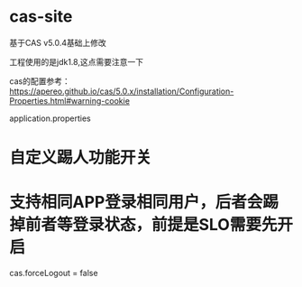 # cas-site
基于CAS v5.0.4基础上修改

工程使用的是jdk1.8,这点需要注意一下

cas的配置参考：https://apereo.github.io/cas/5.0.x/installation/Configuration-Properties.html#warning-cookie

application.properties
# 自定义踢人功能开关
# 支持相同APP登录相同用户，后者会踢掉前者等登录状态，前提是SLO需要先开启
cas.forceLogout = false

